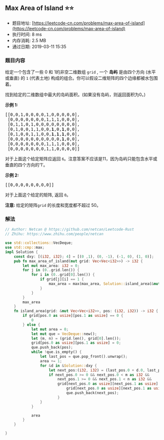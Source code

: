 ## Max Area of Island :star::star:
- 题目地址: [https://leetcode-cn.com/problems/max-area-of-island](https://leetcode-cn.com/problems/max-area-of-island)
- 执行时间: 8 ms 
- 内存消耗: 2.5 MB
- 通过日期: 2019-03-11 15:35

### 题目内容
<p>给定一个包含了一些 0 和 1的非空二维数组 <code>grid</code> , 一个 <strong>岛屿</strong> 是由四个方向 (水平或垂直) 的 <code>1</code> (代表土地) 构成的组合。你可以假设二维矩阵的四个边缘都被水包围着。</p>

<p>找到给定的二维数组中最大的岛屿面积。(如果没有岛屿，则返回面积为0。)</p>

<p><strong>示例 1:</strong></p>

<pre>
[[0,0,1,0,0,0,0,1,0,0,0,0,0],
 [0,0,0,0,0,0,0,1,1,1,0,0,0],
 [0,1,1,0,1,0,0,0,0,0,0,0,0],
 [0,1,0,0,1,1,0,0,<strong>1</strong>,0,<strong>1</strong>,0,0],
 [0,1,0,0,1,1,0,0,<strong>1</strong>,<strong>1</strong>,<strong>1</strong>,0,0],
 [0,0,0,0,0,0,0,0,0,0,<strong>1</strong>,0,0],
 [0,0,0,0,0,0,0,1,1,1,0,0,0],
 [0,0,0,0,0,0,0,1,1,0,0,0,0]]
</pre>

<p>对于上面这个给定矩阵应返回 <code>6</code>。注意答案不应该是11，因为岛屿只能包含水平或垂直的四个方向的‘1’。</p>

<p><strong>示例 2:</strong></p>

<pre>
[[0,0,0,0,0,0,0,0]]</pre>

<p>对于上面这个给定的矩阵, 返回 <code>0</code>。</p>

<p><strong>注意: </strong>给定的矩阵<code>grid</code> 的长度和宽度都不超过 50。</p>


### 解法
```rust
// Author: Netcan @ https://github.com/netcan/Leetcode-Rust
// Zhihu: https://www.zhihu.com/people/netcan

use std::collections::VecDeque;
use std::cmp::max;
impl Solution {
    const dxy: [(i32, i32); 4] = [(0 ,1), (0, -1), (-1, 0), (1, 0)];
    pub fn max_area_of_island(mut grid: Vec<Vec<i32>>) -> i32 {
        let mut max_area: i32 = 0;
        for j in (0..grid.len()) {
            for i in (0..grid[0].len()) {
                if grid[j][i] == 1 {
                    max_area = max(max_area, Solution::island_area(&mut grid, (j as i32, i as i32)));
                }
            }
        }
        max_area
    }
    fn island_area(grid: &mut Vec<Vec<i32>>, pos: (i32, i32)) -> i32 {
        if grid[pos.0 as usize][pos.1 as usize] == 0 {
            0
        } else {
            let mut area = 0;
            let mut que = VecDeque::new();
            let (m, n) = (grid.len(), grid[0].len());
            grid[pos.0 as usize][pos.1 as usize] = 0;
            que.push_back(pos);
            while !que.is_empty() {
                let last_pos = que.pop_front().unwrap();
                area += 1;
                for &d in &Solution::dxy {
                    let next_pos:(i32, i32) = (last_pos.0 + d.0, last_pos.1 + d.1);
                    if next_pos.0 >= 0 && next_pos.0 < m as i32 &&
                        next_pos.1 >= 0 && next_pos.1 < n as i32 && 
                        grid[next_pos.0 as usize][next_pos.1 as usize] == 1 {
                            grid[next_pos.0 as usize][next_pos.1 as usize] = 0;
                            que.push_back(next_pos);
                        }
                }
            }

            area
        }
    }

}


```
